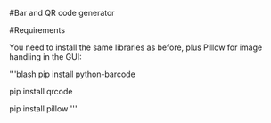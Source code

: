 #Bar and QR code generator

#Requirements

You need to install the same libraries as before, plus Pillow for image handling in the GUI:

'''blash
pip install python-barcode

pip install qrcode

pip install pillow
'''
